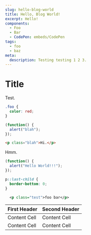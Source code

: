 ```yaml
---
slug: hello-blog-world
title: Hello, Blog World!
excerpt: Hello!
components:
  - Foo
  - Bar
  - CodePen: embeds/CodePen
tags:
  - foo
  - baz
meta:
  description: Testing testing 1 2 3.
---
```


# Title

Test.

<Foo />

```css
.foo {
  color: red;
}
```

```js
(function() {
  alert("blah");
});
```

```html
<p class="blah">Hi.</p>
```

<CodePen :preview="true" id="ydVqEW" />

Hmm.

```js
(function() {
  alert("Hello World!!!");
});
```

<Bar />

```css
p::last-child {
  border-bottom: 0;
}
```

```xml
  <p class="test">foo bar</p>
```

| First Header | Second Header |
| ------------ | ------------- |
| Content Cell | Content Cell  |
| Content Cell | Content Cell  |
